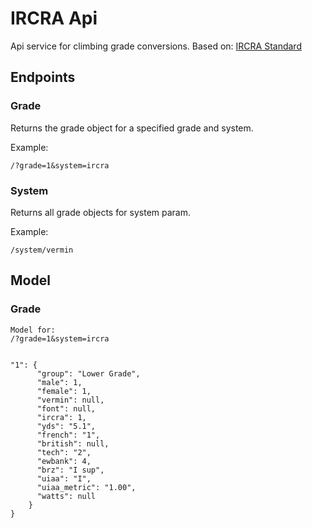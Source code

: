 # IRCRA Api

Api service for climbing grade conversions.
Based on: [IRCRA Standard][1]


## Endpoints

### Grade 
Returns the grade object for a specified grade and system.

Example:

```
/?grade=1&system=ircra
```

### System
Returns all grade objects for system param.

Example:

```
/system/vermin
```


## Model

### Grade

```
Model for:
/?grade=1&system=ircra


"1": {
      "group": "Lower Grade",
      "male": 1,
      "female": 1,
      "vermin": null,
      "font": null,
      "ircra": 1,
      "yds": "5.1",
      "french": "1",
      "british": null,
      "tech": "2",
      "ewbank": 4,
      "brz": "I sup",
      "uiaa": "I",
      "uiaa_metric": "1.00",
      "watts": null
    }
}
```

[1]: https://www.ircra.rocks/single-post/2016/09/12/Reporting-Grades-in-Climbing-Research
